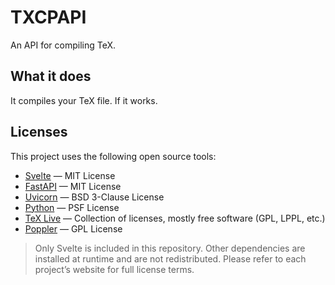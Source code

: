 # TXCPAPI

An API for compiling TeX.

## What it does

It compiles your TeX file. If it works.

## Licenses

This project uses the following open source tools:

- [Svelte](https://github.com/sveltejs/svelte) — MIT License
- [FastAPI](https://github.com/tiangolo/fastapi) — MIT License
- [Uvicorn](https://github.com/encode/uvicorn) — BSD 3-Clause License
- [Python](https://docs.python.org/3/license.html) — PSF License
- [TeX Live](https://www.tug.org/texlive/copying.html) — Collection of licenses, mostly free software (GPL, LPPL, etc.)
- [Poppler](https://poppler.freedesktop.org/) — GPL License


> Only Svelte is included in this repository. Other dependencies are installed at runtime and are not redistributed. Please refer to each project’s website for full license terms.
